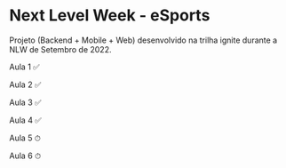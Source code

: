 # Next Level Week - eSports

Projeto (Backend + Mobile + Web) desenvolvido na trilha ignite durante a NLW de Setembro de 2022.

Aula 1 ✅

Aula 2 ✅

Aula 3 ✅

Aula 4 ✅

Aula 5 ⏱

Aula 6 ⏱
